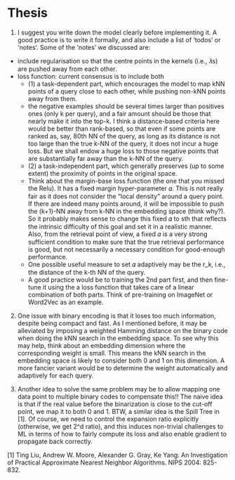 # Thesis

1. I suggest you write down the model clearly before implementing it. A good practice is to write it formally, and also include a list of ‘todos’ or ‘notes’. Some of the ‘notes’ we discussed are:

  - include regularisation so that the centre points in the kernels (i.e., 𝜆s) are pushed away from each other.
  - loss function: current consensus is to include both
    - (1) a task-dependent part, which encourages the model to map kNN points of a query close to each other, while pushing non-kNN points away from them.
    - the negative examples should be several times larger than positives ones (only k per query), and a fair amount should be those that nearly make it into the top-k. I think a distance-based criteria here would be better than rank-based, so that even if some points are ranked as, say, 80th NN of the query, as long as its distance is not too large than the true k-NN of the query, it does not incur a huge loss. But we shall endow a huge loss to those negative points that are substantially far away than the k-NN of the query.
    - (2) a task-independent part, which generally preserves (up to some extent) the proximity of points in the original space.
    - Think about the margin-base loss function (the one that you missed the Relu). It has a fixed margin hyper-parameter 𝛼. This is not really fair as it does not consider the “local density” around a query point. If there are indeed many points around, it will be impossible to push the (k+1)-NN away from k-NN in the embedding space (think why?). So it probably makes sense to change this fixed 𝛼 to sth that reflects the intrinsic difficulty of this goal and set it in a realistic manner. Also, from the retrieval point of view, a fixed 𝛼 is a very strong sufficient condition to make sure that the true retrieval performance is good, but not necessarily a necessary condition for good-enough performance.
    - One possible useful measure to set 𝛼 adaptively may be the r_k, i.e., the distance of the k-th NN of the query.
    - A good practice would be to training the 2nd part first, and then fine-tune it using the a loss function that takes care of a linear combination of both parts. Think of pre-training on ImageNet or Word2Vec as an example.

2. One issue with binary encoding is that it loses too much information, despite being compact and fast. As I mentioned before, it may be alleviated by imposing a weighted Hamming distance on the binary code when doing the kNN search in the embedding space. To see why this may help, think about an embedding dimension where the corresponding weight is small. This means the kNN search in the embedding space is likely to consider both 0 and 1 on this dimension. A more fancier variant would be to determine the weight automatically and adaptively for each query.

4. Another idea to solve the same problem may be to allow mapping one data point to multiple binary codes to compensate this!! The naive idea is that if the real value before the binarization is close to the cut-off point, we map it to both 0 and 1. BTW, a similar idea is the Spill Tree in [1]. Of course, we need to control the expansion ratio explicitly (otherwise, we get 2^d ratio), and this induces non-trivial challenges to ML in terms of how to fairly compute its loss and also enable gradient to propagate back correctly.

[1] Ting Liu, Andrew W. Moore, Alexander G. Gray, Ke Yang: An Investigation of Practical Approximate Nearest Neighbor Algorithms. NIPS 2004: 825-832.
